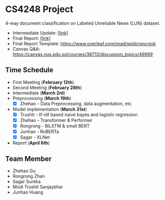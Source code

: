 # CS4248 Project

4-way document classification on Labeled Unreliable News (LUN) dataset.

- Intermediate Update: [[link]](https://nusu-my.sharepoint.com/:p:/r/personal/e0950247_u_nus_edu/Documents/CS4248%20Intermediate%20Update.pptx?d=wa84d06158fba4ea3b70080c205934458&csf=1&web=1&e=Bv7QjT)
- Final Report: [[link]](https://www.overleaf.com/1285972979tgtswprdpwdt)
- Final Report Template: https://www.overleaf.com/read/spjdcnpvcgyk
- Canvas Q&A: https://canvas.nus.edu.sg/courses/38713/discussion_topics/49999

## Time Schedule

- First Meeting (**February 12th**)
- Second Meeting (**February 28th**)
- Intermediate (**March 2rd**)
- Preprocessing (**March 19th**)
  - [X] Zhehao - Data Preprocessing, data augmentation, etc
- Model implementation (**March 31st**)
  - [X] Trushti - tf-idf based naive bayes and logistic regression
  - [X] Zhehao - Transformer & Performer
  - [X] Rongrong - BiLSTM & small BERT
  - [X] Junhao - RoBERTa
  - [X] Sagar - XLNet
- Report (**April 6th**)

## Team Member

- Zhehao Gu
- Rongrong Zhan
- Sagar Sureka
- Modi Trushti Sanjaybhai
- Junhao Huang
